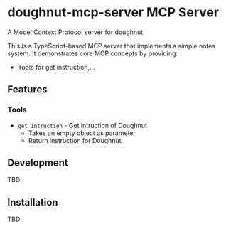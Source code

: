 # doughnut-mcp-server MCP Server

A Model Context Protocol server for doughnut

This is a TypeScript-based MCP server that implements a simple notes system. It demonstrates core MCP concepts by providing:

- Tools for get instruction,...

## Features

### Tools
- `get_intruction` - Get intruction of Doughnut
  - Takes an empty object as parameter
  - Return instruction for Doughnut

## Development

TBD

## Installation

TBD
